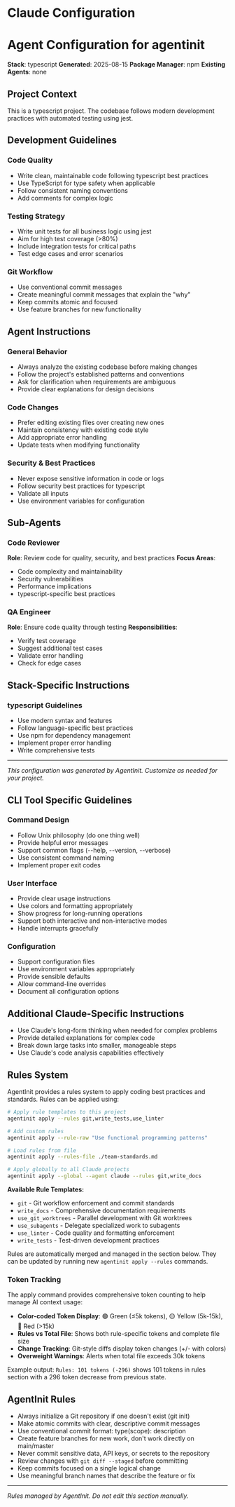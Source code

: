 # Claude Configuration

# Agent Configuration for agentinit

**Stack**: typescript
**Generated**: 2025-08-15
**Package Manager**: npm
**Existing Agents**: none

## Project Context

This is a typescript project. The codebase follows modern development practices with automated testing using jest.

## Development Guidelines

### Code Quality
- Write clean, maintainable code following typescript best practices
- Use TypeScript for type safety when applicable
- Follow consistent naming conventions
- Add comments for complex logic

### Testing Strategy
- Write unit tests for all business logic using jest
- Aim for high test coverage (>80%)
- Include integration tests for critical paths
- Test edge cases and error scenarios

### Git Workflow
- Use conventional commit messages
- Create meaningful commit messages that explain the "why"
- Keep commits atomic and focused
- Use feature branches for new functionality

## Agent Instructions

### General Behavior
- Always analyze the existing codebase before making changes
- Follow the project's established patterns and conventions
- Ask for clarification when requirements are ambiguous
- Provide clear explanations for design decisions

### Code Changes
- Prefer editing existing files over creating new ones
- Maintain consistency with existing code style
- Add appropriate error handling
- Update tests when modifying functionality

### Security & Best Practices
- Never expose sensitive information in code or logs
- Follow security best practices for typescript
- Validate all inputs
- Use environment variables for configuration

## Sub-Agents

### Code Reviewer
**Role**: Review code for quality, security, and best practices
**Focus Areas**:
- Code complexity and maintainability
- Security vulnerabilities
- Performance implications
- typescript-specific best practices

### QA Engineer  
**Role**: Ensure code quality through testing
**Responsibilities**:
- Verify test coverage
- Suggest additional test cases
- Validate error handling
- Check for edge cases

## Stack-Specific Instructions

### typescript Guidelines
- Use modern syntax and features
- Follow language-specific best practices
- Use npm for dependency management
- Implement proper error handling
- Write comprehensive tests

---
*This configuration was generated by AgentInit. Customize as needed for your project.*

## CLI Tool Specific Guidelines

### Command Design
- Follow Unix philosophy (do one thing well)
- Provide helpful error messages
- Support common flags (--help, --version, --verbose)
- Use consistent command naming
- Implement proper exit codes

### User Interface
- Provide clear usage instructions
- Use colors and formatting appropriately
- Show progress for long-running operations
- Support both interactive and non-interactive modes
- Handle interrupts gracefully

### Configuration
- Support configuration files
- Use environment variables appropriately
- Provide sensible defaults
- Allow command-line overrides
- Document all configuration options


## Additional Claude-Specific Instructions

- Use Claude's long-form thinking when needed for complex problems
- Provide detailed explanations for complex code
- Break down large tasks into smaller, manageable steps
- Use Claude's code analysis capabilities effectively

## Rules System

AgentInit provides a rules system to apply coding best practices and standards. Rules can be applied using:

```bash
# Apply rule templates to this project
agentinit apply --rules git,write_tests,use_linter

# Add custom rules
agentinit apply --rule-raw "Use functional programming patterns"

# Load rules from file
agentinit apply --rules-file ./team-standards.md

# Apply globally to all Claude projects
agentinit apply --global --agent claude --rules git,write_docs
```

**Available Rule Templates:**
- `git` - Git workflow enforcement and commit standards
- `write_docs` - Comprehensive documentation requirements
- `use_git_worktrees` - Parallel development with Git worktrees
- `use_subagents` - Delegate specialized work to subagents
- `use_linter` - Code quality and formatting enforcement
- `write_tests` - Test-driven development practices

Rules are automatically merged and managed in the section below. They can be updated by running new `agentinit apply --rules` commands.

### Token Tracking

The apply command provides comprehensive token counting to help manage AI context usage:

- **Color-coded Token Display**: 🟢 Green (≤5k tokens), 🟡 Yellow (5k-15k), 🔴 Red (>15k)
- **Rules vs Total File**: Shows both rule-specific tokens and complete file size
- **Change Tracking**: Git-style diffs display token changes (+/- with colors)
- **Overweight Warnings**: Alerts when total file exceeds 30k tokens

Example output: `Rules: 101 tokens (-296)` shows 101 tokens in rules section with a 296 token decrease from previous state.

## AgentInit Rules

- Always initialize a Git repository if one doesn't exist (git init)
- Make atomic commits with clear, descriptive commit messages
- Use conventional commit format: type(scope): description
- Create feature branches for new work, don't work directly on main/master
- Never commit sensitive data, API keys, or secrets to the repository
- Review changes with `git diff --staged` before committing
- Keep commits focused on a single logical change
- Use meaningful branch names that describe the feature or fix

---
*Rules managed by AgentInit. Do not edit this section manually.*
